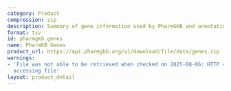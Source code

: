 ```yaml
---
category: Product
compression: zip
description: Summary of gene information used by PharmGKB and annotations
format: tsv
id: pharmgkb.genes
name: PharmKB Genes
product_url: https://api.pharmgkb.org/v1/download/file/data/genes.zip
warnings:
- 'File was not able to be retrieved when checked on 2025-08-06: HTTP 429 error when
  accessing file'
layout: product_detail
---
```

